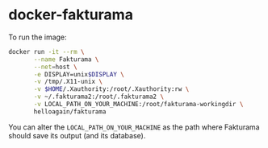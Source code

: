 # docker-fakturama

To run the image:

```bash
docker run -it --rm \
       --name Fakturama \
       --net=host \
       -e DISPLAY=unix$DISPLAY \
       -v /tmp/.X11-unix \
       -v $HOME/.Xauthority:/root/.Xauthority:rw \
       -v ~/.fakturama2:/root/.fakturama2 \
       -v LOCAL_PATH_ON_YOUR_MACHINE:/root/fakturama-workingdir \
       helloagain/fakturama
```

You can alter the `LOCAL_PATH_ON_YOUR_MACHINE` as the path where Fakturama should save its output (and its database).

